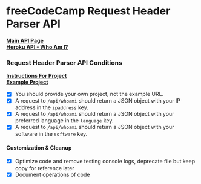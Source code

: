 # freeCodeCamp Request Header Parser API

**[Main API Page](https://fcc-ms-api.herokuapp.com)**  
**[Heroku API - Who Am I?](https://fcc-ms-api.herokuapp.com/api/whoami/landing)**  

### Request Header Parser API Conditions

**[Instructions For Project](https://www.freecodecamp.org/learn/back-end-development-and-apis/back-end-development-and-apis-projects/request-header-parser-microservice)**  
**[Example Project](https://request-header-parser-microservice.freecodecamp.rocks/)**  

- [x] You should provide your own project, not the example URL.
- [x] A request to `/api/whoami` should return a JSON object with your IP address in the `ipaddress` key.
- [x] A request to `/api/whoami` should return a JSON object with your preferred language in the `language` key.
- [x] A request to `/api/whoami` should return a JSON object with your software in the `software` key.

#### Customization & Cleanup
- [x] Optimize code and remove testing console logs, deprecate file but keep copy for reference later
- [x] Document operations of code
